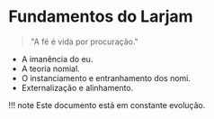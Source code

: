 # Fundamentos do Larjam

> "A fé é vida por procuração."

- A imanência do eu.
- A teoria nomial.
- O instanciamento e entranhamento dos nomi.
- Externalização e alinhamento.

!!! note
    Este documento está em constante evolução.
